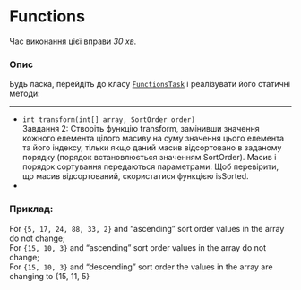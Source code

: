 # Functions

Час виконання цієї вправи _30 хв_.

### Опис
Будь ласка, перейдіть до класу [`FunctionsTask`](src/main/java/com/epam/rd/autotasks/FunctionsTask.java)
і реалізувати його статичні методи:



---
* `int transform(int[] array, SortOrder order)`\
  Завдання 2:
  Створіть функцію transform, замінивши значення кожного елемента цілого масиву на суму
  значення цього елемента та його індексу, тільки якщо даний масив відсортовано в заданому порядку (порядок
  встановлюється значенням  SortOrder). Масив і порядок сортування передаються параметрами. Щоб перевірити, що
  масив відсортований, скористатися функцією isSorted.
* 
### Приклад:
For `{5, 17, 24, 88, 33, 2}` and “ascending” sort order values in the array do not change;\
For `{15, 10, 3}` and “ascending” sort order values in the array do not change;\
For `{15, 10, 3}` and “descending” sort order the values in the array are changing to {15, 11, 5}



